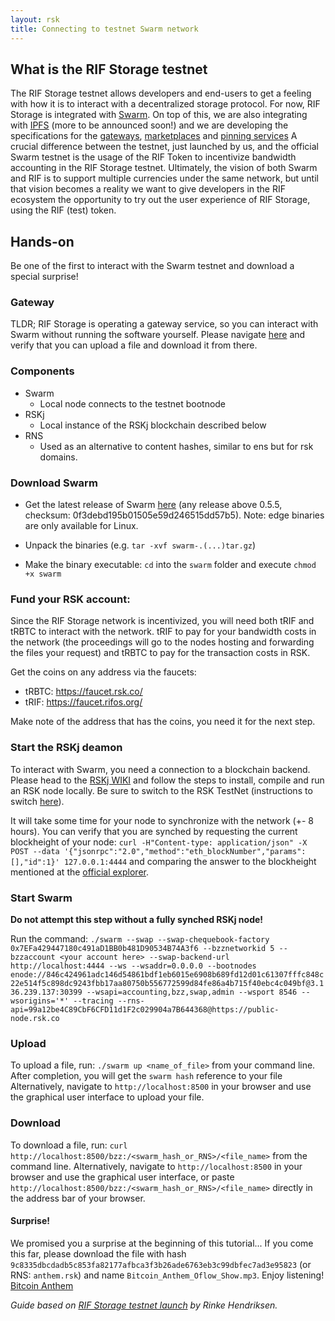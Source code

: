 ```yaml
---
layout: rsk
title: Connecting to testnet Swarm network
---
```


## What is the RIF Storage testnet
The RIF Storage testnet allows developers and end-users to get a feeling with how it is to interact with a decentralized storage protocol. For now, RIF Storage is integrated with [Swarm](https://swarm.ethereum.org/). On top of this, we are also integrating with [IPFS](https://ipfs.io/) (more to be announced soon!) and we are developing the specifications for the [gateways](https://www.rifos.org/gateways), [marketplaces](https://www.rifos.org/marketplace) and [pinning services](https://docs.ipfs.io/guides/concepts/pinning/)
A crucial difference between the testnet, just launched by us, and the official Swarm testnet is the usage of the RIF Token to incentivize bandwidth accounting in the RIF Storage testnet. Ultimately, the vision of both Swarm and RIF is to support multiple currencies under the same network, but until that vision becomes a reality we want to give developers in the RIF ecosystem the opportunity to try out the user experience of RIF Storage, using the RIF (test) token. 

## Hands-on
Be one of the first to interact with the Swarm testnet and download a special surprise!

### Gateway
TLDR; RIF Storage is operating a gateway service, so you can interact with Swarm without running the software yourself. Please navigate [here](https://swarm.rifgateways.org/) and verify that you can upload a file and download it from there.

### Components
- Swarm
  - Local node connects to the testnet bootnode
- RSKj
  - Local instance of the RSKj blockchain described below
- RNS
  - Used as an alternative to content hashes, similar to ens but for rsk domains.

### Download Swarm
- Get the latest release of Swarm [here](https://swarm.ethereum.org/downloads) (any release above 0.5.5, checksum: 0f3debd195b01505e59d246515dd57b5). Note: edge binaries are only available for Linux.

- Unpack the binaries (e.g. `tar -xvf swarm-.(...)tar.gz`)
- Make the binary executable: `cd` into the `swarm` folder and execute `chmod +x swarm`

### Fund your RSK account:
Since the RIF Storage network is incentivized, you will need both tRIF and tRBTC to interact with the network. tRIF to pay for your bandwidth costs in the network (the proceedings will go to the nodes hosting and forwarding the files your request) and tRBTC to pay for the transaction costs in RSK.

Get the coins on any address via the faucets:
- tRBTC: https://faucet.rsk.co/
- tRIF: https://faucet.rifos.org/

Make note of the address that has the coins, you need it for the next step.

### Start the RSKj deamon
To interact with Swarm, you need a connection to a blockchain backend. Please head to the [RSKj WIKI](https://github.com/rsksmart/rskj/wiki) and follow the steps to install, compile and run an RSK node locally. Be sure to switch to the RSK TestNet (instructions to switch [here](https://github.com/rsksmart/rskj/wiki/Switching-networks)).

It will take some time for your node to synchronize with the network (+- 8 hours). You can verify that you are synched by requesting the current blockheight of your node:
`curl -H"Content-type: application/json" -X POST --data '{"jsonrpc":"2.0","method":"eth_blockNumber","params":[],"id":1}' 127.0.0.1:4444` and comparing the answer to the blockheight mentioned at the [official explorer](https://explorer.testnet.rsk.co/).

### Start Swarm
**Do not attempt this step without a fully synched RSKj node!**

Run the command:
`./swarm --swap --swap-chequebook-factory 0x7EFa429447180c491aD1BB0b481D90534B74A3f6 --bzznetworkid 5 --bzzaccount <your account here> --swap-backend-url http://localhost:4444 --ws --wsaddr=0.0.0.0 --bootnodes enode://846c424961adc146d54861bdf1eb6015e6908b689fd12d01c61307fffc848c22e514f5c898dc9243fbb17aa80750b556772599d84fe86a4b715f40ebc4c049bf@3.136.239.137:30399 --wsapi=accounting,bzz,swap,admin --wsport 8546 --wsorigins='*' --tracing --rns-api=99a12be4C89CbF6CFD11d1F2c029904a7B644368@https://public-node.rsk.co`

### Upload
To upload a file, run: `./swarm up <name_of_file>` from your command line. After completion, you will get the `swarm hash` reference to your file
Alternatively, navigate to `http://localhost:8500` in your browser and use the graphical user interface to upload your file.

### Download
To download a file, run: `curl http://localhost:8500/bzz:/<swarm_hash_or_RNS>/<file_name>` from the command line. Alternatively, navigate to `http://localhost:8500` in your browser and use the graphical user interface, or paste `http://localhost:8500/bzz:/<swarm_hash_or_RNS>/<file_name>` directly in the address bar of your browser. 

#### Surprise!
We promised you a surprise at the beginning of this tutorial... If you come this far, please download the file with hash `9c8335dbcdadb5c853fa82177afbca3f3b26ade6763eb3c99dbfec7ad3e95823` (or RNS: `anthem.rsk`) and name `Bitcoin_Anthem_Oflow_Show.mp3`. Enjoy listening!
[Bitcoin Anthem](https://swarm.rifgateways.org/bzz:/anthem.rsk/Bitcoin_Anthem_Oflow_Show.mp3)

_Guide based on [RIF Storage testnet launch](https://hackmd.io/yZLFmgdSRDCMEpBXCiBeBA?view) by Rinke Hendriksen._
